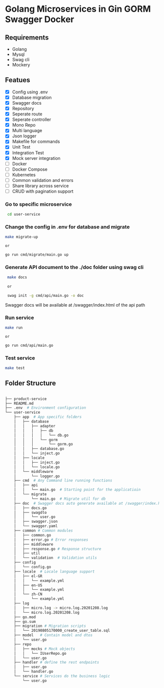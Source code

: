 # Golang Microservices in Gin GORM Swagger Docker

## Requirements

* Golang
* Mysql
* Swag cli
* Mockery

## Featues

- [x] Config using .env
- [x] Database migration 
- [x] Swagger docs
- [x] Repository
- [x] Seperate route
- [x] Seperate controller
- [x] Mono Repo
- [x] Multi language
- [x] Json logger
- [x] Makefile for commands
- [x] Unit Test
- [x] Integration Test
- [x] Mock server integration 
- [ ] Docker
- [ ] Docker Compose
- [ ] Kubernetes
- [ ] Common validation and errors
- [ ] Share library across service
- [ ] CRUD with pagination support

###  Go to specific microservice
```sh
 cd user-service
```
### Change the config in .env for database and migrate

```sh
make migrate-up

or

go run cmd/migrate/main.go up
```

###  Generate API document to the ./doc folder using <strong>swag cli</strong>
```sh
 make docs
 
 or
 
 swag init -g cmd/api/main.go -o doc
```

Swagger docs will be available at /swagger/index.html of the api path

###  Run service
```sh
make run 

or 

go run cmd/api/main.go
```

###  Test service
```sh
make test 
```



## Folder Structure

```sh

├── product-service
├── README.md
├── .env  # Environment configuration
└── user-service
    ├── app  # App specific folders
    │   ├── database
    │   │   ├── adapter
    │   │   │   ├── db
    │   │   │   │   └── db.go
    │   │   │   └── gorm
    │   │   │       └── gorm.go
    │   │   ├── database.go
    │   │   └── inject.go
    │   ├── locale
    │   │   ├── inject.go
    │   │   └── locale.go
    │   └── middleware
    │       └── logger.go
    ├── cmd  # Any Command line running functions
    │   ├── api
    │   │   └── main.go  # Starting point for the applicatioin
    │   └── migrate
    │       └── main.go  # Migrate util for db
    ├── doc  # Swagger docs auto generate available at /swagger/index.html
    │   ├── docs.go
    │   ├── swagdto
    │   │   └── user.go
    │   ├── swagger.json
    │   └── swagger.yaml
    ├── common # Common modules
    │   ├── common.go 
    │   ├── error.go # Error responses
    │   ├── middleware 
    │   ├── response.go # Response structure
    │   ├── util 
    │   └── validation  # Validation utils
    ├── config
    │   └── config.go
    ├── locale  # Locale language support
    │   ├── el-GR
    │   │   └── example.yml
    │   ├── en-US
    │   │   └── example.yml
    │   └── zh-CN
    │       └── example.yml
    ├── log
    │   ├── micro.log -> micro.log.20201208.log
    │   └── micro.log.20201208.log
    ├── go.mod
    ├── go.sum
    ├── migration # Migration scripts
    │   └── 20190805170000_create_user_table.sql
    ├── model   # Contain model and dtos
    │   └── user.go
    ├── repo
    │   ├── mocks # Mock objects
    │   │   └── IUserRepo.go
    │   └── user.go
    ├── handler # define the rest endpoints
    │   ├── user.go
    │   └── handler.go
    └── service # Services do the business logic
        └── user.go

```